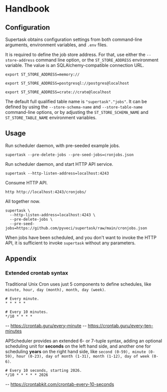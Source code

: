 # Handbook

## Configuration

Supertask obtains configuration settings from both command-line arguments,
environment variables, and `.env` files. 

It is required to define the job store address. For that, use either the
`--store-address` command line option, or the `ST_STORE_ADDRESS` environment
variable. The value is an SQLAlchemy-compatible connection URL.

```shell
export ST_STORE_ADDRESS=memory://
```
```shell
export ST_STORE_ADDRESS=postgresql://postgres@localhost
```
```shell
export ST_STORE_ADDRESS=crate://crate@localhost
```

The default full qualified table name is `"supertask"."jobs"`. It can be defined
by using the `--store-schema-name` and `--store-table-name` command-line
options, or by adjusting the `ST_STORE_SCHEMA_NAME` and `ST_STORE_TABLE_NAME`
environment variables.

## Usage

Run scheduler daemon, with pre-seeded example jobs.
```shell
supertask --pre-delete-jobs --pre-seed-jobs=cronjobs.json
```

Run scheduler daemon, and start HTTP API service.
```shell
supertask --http-listen-address=localhost:4243
```

Consume HTTP API.
```shell
http http://localhost:4243/cronjobs/
```

All together now.
```shell
supertask \
  --http-listen-address=localhost:4243 \
  --pre-delete-jobs \
  --pre-seed-jobs=https://github.com/pyveci/supertask/raw/main/cronjobs.json
```

When jobs have been scheduled, and you don't want to invoke the HTTP API, it
is sufficient to invoke `supertask` without any parameters.

## Appendix

### Extended crontab syntax

Traditional Unix Cron uses just 5 components to define schedules, like
`minute, hour, day (month), month, day (week)`.
```
# Every minute.
* * * * *

# Every 10 minutes.
*/10 * * * *
```
-- https://crontab.guru/every-minute
-- https://crontab.guru/every-ten-minutes

APScheduler provides an extended 6- or 7-tuple syntax, adding an optional scheduling
unit for **seconds** on the left hand side, and another one for scheduling **years**
on the right hand side, like `second (0-59), minute (0-59), hour (0-23), day of month
(1-31), month (1-12), day of week (0-6)`.
```
# Every 10 seconds, starting 2026.
*/10 * * * * * 2026
```
-- https://crontabkit.com/crontab-every-10-seconds
